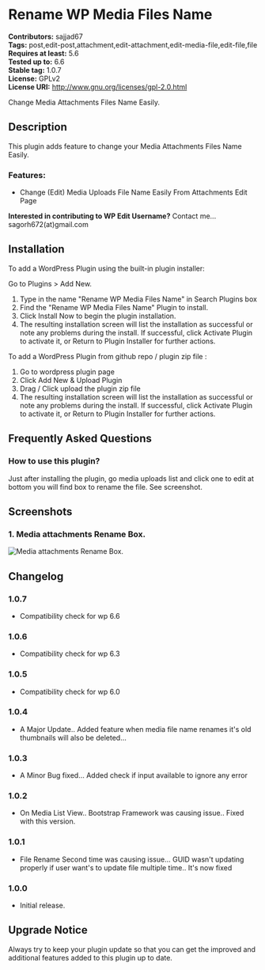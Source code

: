 # Rename WP Media Files Name

**Contributors:** sajjad67 \
**Tags:** post,edit-post,attachment,edit-attachment,edit-media-file,edit-file,file \
**Requires at least:** 5.6 \
**Tested up to:** 6.6 \
**Stable tag:** 1.0.7 \
**License:** GPLv2 \
**License URI:** http://www.gnu.org/licenses/gpl-2.0.html

Change Media Attachments Files Name Easily.

## Description

This plugin adds feature to change your Media Attachments Files Name Easily.

### Features:

- Change (Edit) Media Uploads File Name Easily From Attachments Edit Page

**Interested in contributing to WP Edit Username?**
Contact me... sagorh672(at)gmail.com

## Installation

To add a WordPress Plugin using the built-in plugin installer:

Go to Plugins > Add New.

1. Type in the name "Rename WP Media Files Name" in Search Plugins box
2. Find the "Rename WP Media Files Name" Plugin to install.
3. Click Install Now to begin the plugin installation.
4. The resulting installation screen will list the installation as successful or note any problems during the install.
If successful, click Activate Plugin to activate it, or Return to Plugin Installer for further actions.

To add a WordPress Plugin from github repo / plugin zip file :
1. Go to wordpress plugin page
2. Click Add New & Upload Plugin
3. Drag / Click upload the plugin zip file
4. The resulting installation screen will list the installation as successful or note any problems during the install.
If successful, click Activate Plugin to activate it, or Return to Plugin Installer for further actions.

## Frequently Asked Questions

### How to use this plugin?

Just after installing the plugin, go media uploads list and click one to edit at bottom you will find box to rename the file. See screenshot.

## Screenshots

### 1. Media attachments Rename Box.

![Media attachments Rename Box.](https://ps.w.org/wp-media-files-name-rename/assets/screenshot-1.png)


## Changelog

### 1.0.7

- Compatibility check for wp 6.6

### 1.0.6

- Compatibility check for wp 6.3
### 1.0.5

- Compatibility check for wp 6.0
### 1.0.4

- A Major Update.. Added feature when media file name renames it's old thumbnails will also be deleted...
### 1.0.3

- A Minor Bug fixed... Added check if input available to ignore any error
### 1.0.2

- On Media List View.. Bootstrap Framework was causing issue.. Fixed with this version.
### 1.0.1

- File Rename Second time was causing issue... GUID wasn't updating properly if user want's to update file multiple time.. It's now fixed
### 1.0.0

- Initial release.

## Upgrade Notice

Always try to keep your plugin update so that you can get the improved and additional features added to this plugin up to date.
